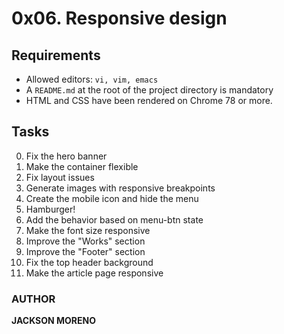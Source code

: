# 0x06. Responsive design

## Requirements

+ Allowed editors: `vi, vim, emacs`
+ A `README.md` at the root of the project directory is mandatory
+ HTML and CSS have been rendered on Chrome 78 or more.

## Tasks

0. Fix the hero banner
1. Make the container flexible
2. Fix layout issues
3. Generate images with responsive breakpoints
4. Create the mobile icon and hide the menu
5. Hamburger!
6. Add the behavior based on menu-btn state
7. Make the font size responsive
8. Improve the "Works" section
9. Improve the "Footer" section
10. Fix the top header background
11. Make the article page responsive

### AUTHOR

**JACKSON MORENO**